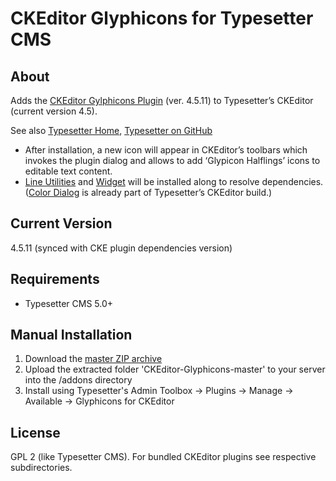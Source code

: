# CKEditor Glyphicons for Typesetter CMS #

## About
Adds the <a href="https://ckeditor.com/cke4/addon/glyphicons" targtet="_blank">CKEditor Gylphicons Plugin</a> (ver. 4.5.11) to Typesetter&rsquo;s CKEditor (current version 4.5).

See also [Typesetter Home](http://www.typesettercms.com), [Typesetter on GitHub](https://github.com/Typesetter/Typesetter)

* After installation, a new icon will appear in CKEditor&rsquo;s toolbars which invokes the plugin dialog and allows to add &lsquo;Glypicon Halflings&rsquo; icons to editable text content.
* <a href="http://ckeditor.com/cke4/addon/lineutils" target="_blank">Line Utilities</a> and <a href="https://ckeditor.com/cke4/addon/widget" target="_blank">Widget</a> will be installed along to resolve dependencies. (<a href="http://ckeditor.com/cke4/addon/colordialog" target="_blank">Color Dialog</a> is already part of Typesetter&rsquo;s CKEditor build.)

## Current Version 
4.5.11 (synced with CKE plugin dependencies version)

## Requirements ##
* Typesetter CMS 5.0+

## Manual Installation ##
1. Download the [master ZIP archive](https://github.com/juek/CKEditor-Glyphicons/archive/master.zip)
2. Upload the extracted folder 'CKEditor-Glyphicons-master' to your server into the /addons directory
3. Install using Typesetter's Admin Toolbox &rarr; Plugins &rarr; Manage &rarr; Available &rarr; Glyphicons for CKEditor

## License
GPL 2 (like Typesetter CMS). For bundled CKEditor plugins see respective subdirectories.
